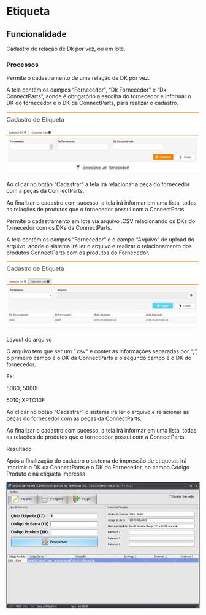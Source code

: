 # Etiqueta

## Funcionalidade

Cadastro de relação de Dk por vez, ou em lote.

### Processos

Permite o cadastramento de uma relação de DK por vez.

A tela contém os campos “Fornecedor”, “Dk Fornecedor” e “Dk ConnectParts”, aonde é obrigatório a escolha do fornecedor e informar o DK do fornecedor e o DK da ConnectParts, para realizar o cadastro.

![](../../.gitbook/assets/imagem_1.png)

Ao clicar no botão “Cadastrar” a tela irá relacionar a peça do fornecedor com a peças da ConnectParts.

Ao finalizar o cadastro com sucesso, a tela irá informar em uma lista, todas as relações de produtos que o fornecedor possui com a ConnectParts.

Permite o cadastramento em lote via arquivo .CSV relacionando os DKs do fornecedor com os DKs da ConnectParts.

A tela contém os campos “Fornecedor” e o campo “Arquivo” de upload do arquivo, aonde o sistema irá ler o arquivo e realizar o relacionamento dos produtos ConnectParts com os produtos do Fornecedor.

![](../../.gitbook/assets/imagem_2.png)

Layout do arquivo

O arquivo tem que ser um “.csv” e conter as informações separadas por “;”, o primeiro campo é o DK da ConnectParts e o segundo campo é o DK do fornecedor.

Ex:

5060; 5060F

5010; XPTO10F

Ao clicar no botão “Cadastrar” o sistema irá ler o arquivo e relacionar as peças do fornecedor com as peças da ConnectParts.

Ao finalizar o cadastro com sucesso, a tela irá informar em uma lista, todas as relações de produtos que o fornecedor possui com a ConnectParts.

Resultado

Após a finalização do cadastro o sistema de impressão de etiquetas irá imprimir o DK da ConnectParts e o DK do Fornecedor, no campo Código Produto e na etiqueta impressa.

![](../../.gitbook/assets/imagem_3.png)

